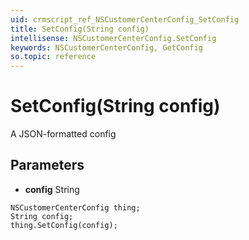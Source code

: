 ```yaml
---
uid: crmscript_ref_NSCustomerCenterConfig_SetConfig
title: SetConfig(String config)
intellisense: NSCustomerCenterConfig.SetConfig
keywords: NSCustomerCenterConfig, GetConfig
so.topic: reference
---
```


# SetConfig(String config)

A JSON-formatted config

## Parameters

* **config** String

```crmscript
NSCustomerCenterConfig thing;
String config;
thing.SetConfig(config);
```

